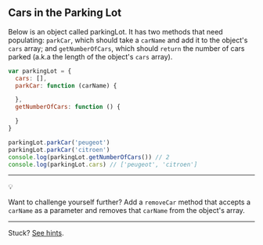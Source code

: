 Cars in the Parking Lot
------
Below is an object called parkingLot. It has two methods that need populating: `parkCar`, which should take a `carName` and add it to the object's `cars` array; and `getNumberOfCars`, which should `return` the number of cars parked (a.k.a the length of the object's `cars` array).

```js
var parkingLot = {
  cars: [],
  parkCar: function (carName) {

  },
  getNumberOfCars: function () {

  }
}

parkingLot.parkCar('peugeot')
parkingLot.parkCar('citroen')
console.log(parkingLot.getNumberOfCars()) // 2
console.log(parkingLot.cars) // ['peugeot', 'citroen']
```

***
:bulb:

Want to challenge yourself further? Add a `removeCar` method that accepts a `carName` as a parameter and removes that `carName` from the object's array.
***

Stuck? [See hints](https://github.com/MCRcodes/course/blob/master/week4/challenges/cars_parking_lot_hints.md).
